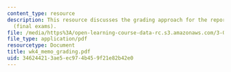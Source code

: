 ```yaml
---
content_type: resource
description: This resource discusses the grading approach for the reports of memos
  (final exams).
file: /media/https%3A/open-learning-course-data-rc.s3.amazonaws.com/3-014-materials-laboratory-fall-2006/346244213ae5ec974b459f21e82b42e0_wk4_memo_grading.pdf
file_type: application/pdf
resourcetype: Document
title: wk4_memo_grading.pdf
uid: 34624421-3ae5-ec97-4b45-9f21e82b42e0
---
```

